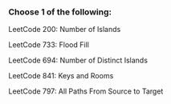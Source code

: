 ### Choose 1 of the following:

LeetCode 200: Number of Islands

LeetCode 733: Flood Fill

LeetCode 694: Number of Distinct Islands

LeetCode 841: Keys and Rooms

LeetCode 797: All Paths From Source to Target
